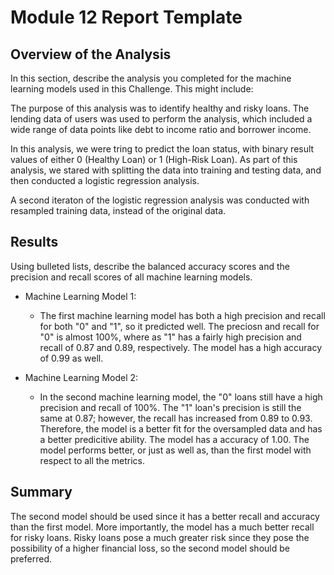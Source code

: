 # Module 12 Report Template

## Overview of the Analysis

In this section, describe the analysis you completed for the machine learning models used in this Challenge. This might include:

The purpose of this analysis was to identify healthy and risky loans. The lending data of users was used to perform the analysis, which included a wide range of data points like debt to income ratio and borrower income. 

In this analysis, we were tring to predict the loan status, with binary result values of either 0 (Healthy Loan) or 1 (High-Risk Loan). As part of this analysis, we stared with splitting the data into training and testing data, and then conducted a logistic regression analysis. 

A second iteraton of the logistic regression analysis was conducted with resampled training data, instead of the original data. 


## Results

Using bulleted lists, describe the balanced accuracy scores and the precision and recall scores of all machine learning models.

* Machine Learning Model 1:
  * The first machine learning model has both a high precision and recall for both "0" and "1", so it predicted well. The preciosn and recall for "0" is almost 100%, where as "1" has a fairly high precision and recall of 0.87 and 0.89, respectively. The model has a high accuracy of 0.99 as well.  
  
  
  
* Machine Learning Model 2:
  * In the second machine learning model, the "0" loans still have a high precision and recall of 100%. The "1" loan's precision is still the same at 0.87; however, the recall has increased from 0.89 to 0.93. Therefore, the model is a better fit for the oversampled data and has a better predicitive ability. The model has a accuracy of 1.00. The model performs better, or just as well as, than the first model with respect to all the metrics. 

## Summary

The second model should be used since it has a better recall and accuracy than the first model. More importantly, the model has a much better recall for risky loans. Risky loans pose a much greater risk since they pose the possibility of a higher financial loss, so the second model should be preferred.  

